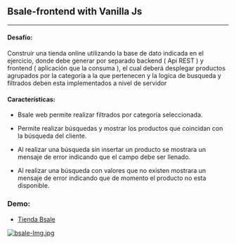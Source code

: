 ## Bsale-frontend with Vanilla Js
- - -

#### Desafío:  


Construir una tienda online utilizando la base de dato indicada en el ejercicio, donde debe generar por separado backend ( Api REST ) y frontend ( aplicación que la consuma ), el cual deberá desplegar productos agrupados por la categoría a la que pertenecen y la logíca de busqueda y filtrados deben esta implementados a nivel de servidor

#### Características:

* Bsale web permite realizar filtrados por categoría seleccionada.  

* Permite realizar búsquedas y mostrar los productos que coincidan con la búsqueda 
del cliente.   

* Al realizar una búsqueda sin insertar un producto se mostrara un mensaje de error 
indicando que el campo debe ser llenado.

* Al realizar una búsqueda con valores que no existen mostrara un mensaje de error 
indicando que de momento el producto no esta disponible.

### Demo:

* [Tienda Bsale](https://bsale-front-giux.vercel.app/)

    
[![bsale-Img.jpg](https://i.postimg.cc/FKyHX0rs/bsale-Img.jpg)](https://postimg.cc/p9dHDh5g)